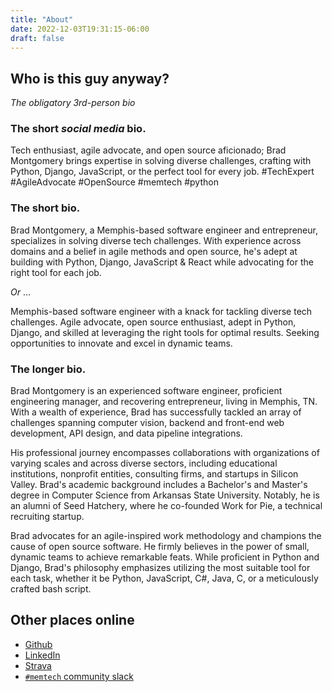 ```yaml
---
title: "About"
date: 2022-12-03T19:31:15-06:00
draft: false
---
```


## Who is this guy anyway?

*The obligatory 3rd-person bio*

### The short _social media_ bio.

Tech enthusiast, agile advocate, and open source aficionado; Brad Montgomery brings expertise in solving diverse challenges, crafting with Python, Django, JavaScript, or the perfect tool for every job. #TechExpert #AgileAdvocate #OpenSource #memtech #python

### The short bio.

Brad Montgomery, a Memphis-based software engineer and entrepreneur, specializes in solving diverse tech challenges. With experience across domains and a belief in agile methods and open source, he's adept at building with Python, Django, JavaScript & React while advocating for the right tool for each job.

_Or_ ...

Memphis-based software engineer with a knack for tackling diverse tech challenges. Agile advocate, open source enthusiast, adept in Python, Django, and skilled at leveraging the right tools for optimal results. Seeking opportunities to innovate and excel in dynamic teams.


### The longer bio.


Brad Montgomery is an experienced software engineer, proficient engineering manager, and recovering entrepreneur, living in Memphis, TN. With a wealth of experience, Brad has successfully tackled an array of challenges spanning computer vision, backend and front-end web development, API design, and data pipeline integrations.

His professional journey encompasses collaborations with organizations of varying scales and across diverse sectors, including educational institutions, nonprofit entities, consulting firms, and startups in Silicon Valley. Brad's academic background includes a Bachelor's and Master's degree in Computer Science from Arkansas State University. Notably, he is an alumni of Seed Hatchery, where he co-founded Work for Pie, a technical recruiting startup.

Brad advocates for an agile-inspired work methodology and champions the cause of open source software. He firmly believes in the power of small, dynamic teams to achieve remarkable feats. While proficient in Python and Django, Brad's philosophy emphasizes utilizing the most suitable tool for each task, whether it be Python, JavaScript, C#, Java, C, or a meticulously crafted bash script.




## Other places online

- [Github](https://github.com/bradmontgomery)
- [LinkedIn](http://www.linkedin.com/in/bkmontgomery)
- [Strava](https://www.strava.com/athletes/1020859)
- [`#memtech` community slack](https://memphistechnology.org/blog/2015/05/19/join-memtech-on-slack-chat/)
